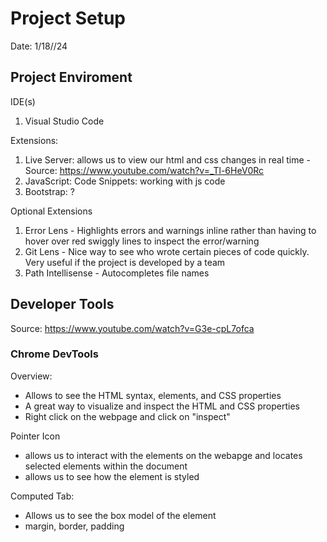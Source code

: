 # Project Setup 
Date: 1/18//24 

## Project Enviroment 

IDE(s)
  1. Visual Studio Code

Extensions:  
  1. Live Server: allows us to view our html and css changes in real time
    - Source: https://www.youtube.com/watch?v=_Tl-6HeV0Rc 
  2. JavaScript: Code Snippets: working with js code 
  3. Bootstrap: ?
  
Optional Extensions
  1. Error Lens - Highlights errors and warnings inline rather than having to hover over red swiggly lines to inspect the error/warning
  2. Git Lens - Nice way to see who wrote certain pieces of code quickly. Very useful if the project is developed by a team
  3. Path Intellisense - Autocompletes file names 


## Developer Tools 
Source: https://www.youtube.com/watch?v=G3e-cpL7ofca

### Chrome DevTools

Overview: 
- Allows to see the HTML syntax, elements, and CSS properties
- A great way to visualize and inspect the HTML and CSS properties 
- Right click on the webpage and click on "inspect"

Pointer Icon
- allows us to interact with the elements on the webapge and locates selected elements within the document
- allows us to see how the element is styled 

Computed Tab: 
- Allows us to see the box model of the element
- margin, border, padding 
